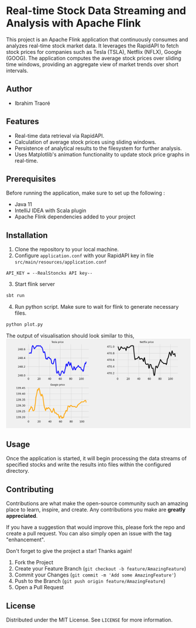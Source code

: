 # Real-time Stock Data Streaming and Analysis with Apache Flink

This project is an Apache Flink application that continuously consumes and analyzes real-time stock market data. It leverages the RapidAPI to fetch stock prices for companies such as Tesla (TSLA), Netflix (NFLX), Google (GOOG). The application computes the average stock prices over sliding time windows, providing an aggregate view of market trends over short intervals.

## Author
- Ibrahim Traoré

## Features

- Real-time data retrieval via RapidAPI.
- Calculation of average stock prices using sliding windows.
- Persistence of analytical results to the filesystem for further analysis.
- Uses Matplotlib's animation functionality to update stock price graphs in real-time.

## Prerequisites

Before running the application, make sure to set up the following :
- Java 11
- IntelliJ IDEA with Scala plugin
- Apache Flink dependencies added to your project

## Installation

1. Clone the repository to your local machine.
2. Configure `application.conf` with your RapidAPI key in file `src/main/resources/application.conf`
````
API_KEY = --RealStoncks API key--
````
3. Start flink server
````bash
sbt run
````
4. Run python script. Make sure to wait for flink to generate necessary files.
````bash
python plot.py
````
The output of visualisation should look similar to this,
<img src="Figure_2.png"/>

## Usage

Once the application is started, it will begin processing the data streams of specified stocks and write the results into files within the configured directory.

## Contributing

Contributions are what make the open-source community such an amazing place to learn, inspire, and create. Any contributions you make are **greatly appreciated**.

If you have a suggestion that would improve this, please fork the repo and create a pull request. You can also simply open an issue with the tag "enhancement".

Don't forget to give the project a star! Thanks again!

1. Fork the Project
2. Create your Feature Branch (`git checkout -b feature/AmazingFeature`)
3. Commit your Changes (`git commit -m 'Add some AmazingFeature'`)
4. Push to the Branch (`git push origin feature/AmazingFeature`)
5. Open a Pull Request

## License

Distributed under the MIT License. See `LICENSE` for more information.
 
